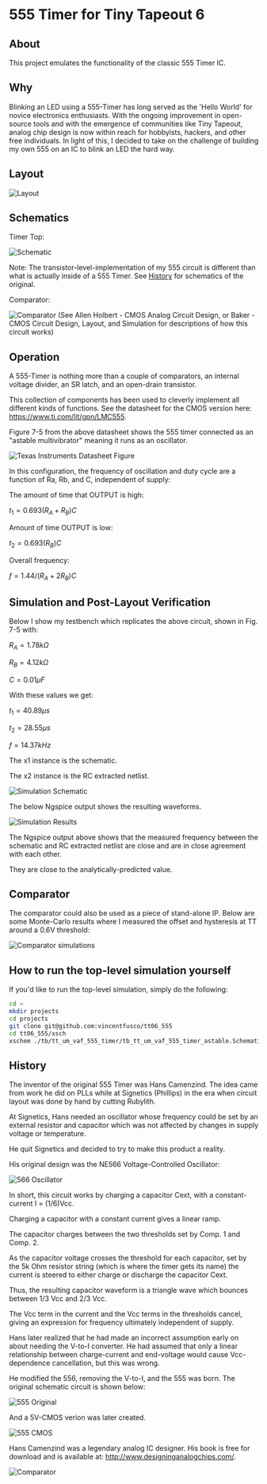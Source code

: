# 555 Timer for Tiny Tapeout 6
 
  ## About
 This project emulates the functionality of the classic 555 Timer IC. 
  
 ## Why
 
Blinking an LED using a 555-Timer has long served as the 'Hello World' for novice electronics enthusiasts. With the ongoing improvement in open-source tools and with the emergence of communities like Tiny Tapeout, analog chip design is now within reach for hobbyists, hackers, and other free individuals. In light of this, I decided to take on the challenge of building my own 555 on an IC to blink an LED the hard way.

 
  ## Layout
![Layout](./docs/555_layout.png)

## Schematics
Timer Top:

![Schematic](./docs/timer_core_schematic.PNG)

Note: The transistor-level-implementation of my 555 circuit is different than what is actually inside of a 555 Timer. See [History](#history) for schematics of the original.

Comparator:

![Comparator](./docs/comp_p_schem_vs_layout.PNG)
(See Allen Holbert - CMOS Analog Circuit Design, or Baker - CMOS Circuit Design, Layout, and Simulation for descriptions of how this circuit works)

## Operation

A 555-Timer is nothing more than a couple of comparators, an internal voltage divider, an SR latch, and an open-drain transistor.

This collection of components has been used to cleverly implement all different kinds of functions. See the datasheet for the CMOS version here: https://www.ti.com/lit/gpn/LMC555.

Figure 7-5 from the above datasheet shows the 555 timer connected as an "astable multivibrator" meaning it runs as an oscillator.

![Texas Instruments Datasheet Figure](./docs/555_datasheet_fig7p5.PNG)

In this configuration, the frequency of oscillation and duty cycle are a function of Ra, Rb, and C, independent of supply:

The amount of time that OUTPUT is high:

$`t_1 = 0.693(R_A+R_B)C`$

Amount of time OUTPUT is low:

$`t_2 = 0.693(R_B)C`$

Overall frequency:

$`f = 1.44/(R_A+2R_B)C`$


## Simulation and Post-Layout Verification

Below I show my testbench which replicates the above circuit, shown in Fig. 7-5 with:

$`R_A = 1.78k\Omega`$

$`R_B = 4.12k\Omega`$

$`C = 0.01\mu F`$

With these values we get:

$` t_1 = 40.89\mu s`$

$`t_2 = 28.55\mu s`$

$` f = 14.37kHz`$

The x1 instance is the schematic.

The x2 instance is the RC extracted netlist.

![Simulation Schematic](./docs/tb_tt_um_vaf_555_timer_astable_schematic.PNG)

The below Ngspice output shows the resulting waveforms.

![Simulation Results](./docs/tb_tt_um_vaf_555_timer_astable_results.png)

The Ngspice output above shows that the measured frequency between the schematic and RC extracted netlist are close and are in close agreement with each other.

They are close to the analytically-predicted value.

## Comparator 

The comparator could also be used as a piece of stand-alone IP. Below are some Monte-Carlo results where I measured
the offset and hysteresis at TT around a 0.6V threshold:

![Comparator simulations](./docs/comp_p_simulations.PNG)

## How to run the top-level simulation yourself

If you'd like to run the top-level simulation, simply do the following:

``` bash
cd ~
mkdir projects
cd projects
git clone git@github.com:vincentfusco/tt06_555
cd tt06_555/xsch
xschem ./tb/tt_um_vaf_555_timer/tb_tt_um_vaf_555_timer_astable.Schematic
```

## History

The inventor of the original 555 Timer was Hans Camenzind. The idea came from work he did on PLLs while at Signetics (Phillips) in the era when circuit layout was done by hand by cutting Rubylith. 

At Signetics, Hans needed an oscillator whose frequency could
be set by an external resistor and capacitor which was not affected by changes in supply voltage or temperature. 

He quit Signetics and decided to try to make this product a reality.

His original design was the NE566 Voltage-Controlled Oscillator:

![566 Oscillator](./docs/566_oscillator.PNG)

In short, this circuit works by charging a capacitor Cext, with a constant-current I = (1/6)Vcc.

Charging a capacitor with a constant current gives a linear ramp.

The capacitor charges between the two thresholds set by Comp. 1 and Comp. 2.

As the capacitor voltage crosses the threshold for each capacitor, set by the 5k Ohm resistor string (which is where the timer gets its name)
the current is steered to either charge or discharge the capacitor Cext.

Thus, the resulting capacitor waveform is a triangle wave which bounces between 1/3 Vcc and 2/3 Vcc.

The Vcc term in the current and the Vcc terms in the thresholds cancel, giving an expression for frequency ultimately independent of supply.

Hans later realized that he had made an incorrect assumption early on about needing the V-to-I converter. He had assumed that only a linear relationship between charge-current and end-voltage would cause Vcc-dependence cancellation, but this was wrong. 

He modified the 556, removing the V-to-I, and the 555 was born. The original schematic circuit is shown below:

![555 Original](./docs/555_original.PNG)

And a 5V-CMOS verion was later created.

![555 CMOS](./docs/555_cmos.PNG)

Hans Camenzind was a legendary analog IC designer. His book is free for download and is available at:
http://www.designinganalogchips.com/.

![Comparator](./docs/gibson.PNG)